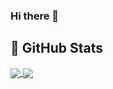 ### Hi there 👋

<!--
**AlexandrSoshenko/AlexandrSoshenko** is a ✨ _special_ ✨ repository because its `README.md` (this file) appears on your GitHub profile.

Here are some ideas to get you started:

- 🔭 I’m currently working on ...
- 🌱 I’m currently learning ...
- 👯 I’m looking to collaborate on ...
- 🤔 I’m looking for help with ...
- 💬 Ask me about ...
- 📫 How to reach me: ...
- 😄 Pronouns: ...
- ⚡ Fun fact: ...
-->

## &#127919; GitHub Stats
<a href="">
  <img align="center" src="https://github-readme-stats.vercel.app/api/top-langs/?username=ch4t5ky" />
</a>
<a href="">
  <img align="center" src="https://github-readme-stats.vercel.app/api?username=ch4t5ky&show_icons=true&line_height=27&count_private=true"/>
</a>
